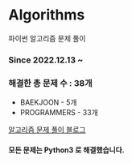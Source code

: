 # Algorithms
파이썬 알고리즘 문제 풀이
### Since 2022.12.13 ~
### 해결한 총 문제 수 : 38개
- BAEKJOON - 5개
- PROGRAMMERS - 33개

[알고리즘 문제 풀이 블로그](https://monzheld.tistory.com/category/%E2%8C%A8%EF%B8%8F%20Algorithms)
#### 모든 문제는 Python3 로 해결했습니다.
